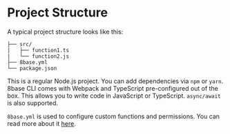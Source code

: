 # Project Structure

A typical project structure looks like this:

```text
├── src/
|   ├── function1.ts
|   └── function2.js
├── 8base.yml
└── package.json
```

This is a regular Node.js project. You can add dependencies via `npm` or `yarn`. 8base CLI comes with Webpack and TypeScript pre-configured out of the box. This allows you to write code in JavaScript or TypeScript. `async/await` is also supported.

`8base.yml` is used to configure custom functions and permissions. You can read more about it [here](https://github.com/8base/Documentation/tree/4df3b0cc7b342fe0d3468fbf0a5cafa597c6f037/docs/logic/8baseyml/README.md).

